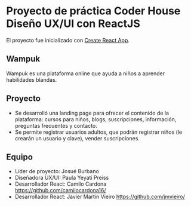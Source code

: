 # Proyecto de práctica Coder House Diseño UX/UI con ReactJS 

El proyecto fue inicializado con [Create React App](https://github.com/facebook/create-react-app).

## Wampuk

Wampuk es una plataforma online que ayuda a niños a aprender habilidades blandas.

## Proyecto

- Se desarrolló una landing page para ofrecer el contenido de la plataforma: cursos para niños, blogs, suscripciones, información, preguntas frecuentes y contacto.
- Se permite registrar usuarios adultos, que podrán registrar niños (le crearán un usuario y clave), vender suscripciones.

## Equipo

- Líder de proyecto: Josué Burbano
- Diseñadora UX/UI: Paula Yeyati Preiss
- Desarrollador React: Camilo Cardona https://github.com/camilocardona16/
- Desarrollador React: Javier Martín Vieiro https://github.com/jmvieiro/
